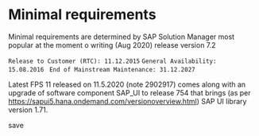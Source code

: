 # Minimal requirements

Minimal requirements are determined by SAP Solution Manager most popular at the moment o writing (Aug 2020) release version 7.2

`Release to Customer (RTC):	11.12.2015`
`General Availability:	15.08.2016 `
`End of Mainstream Maintenance:	31.12.2027 `

Latest FPS 11 released on 11.5.2020 (note 2902917) comes along with an upgrade of software component SAP_UI to release 754 that brings (as per https://sapui5.hana.ondemand.com/versionoverview.html) SAP UI library version 1.71.


save

